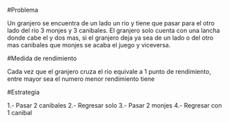 #Problema

Un granjero se encuentra de un lado un rio y tiene que pasar para el otro lado del rio 3 monjes y 3 canibales. El granjero solo cuenta con una lancha donde cabe el y dos mas, si el granjero deja ya sea de un lado o del otro mas canibales que monjes se acaba el juego y viceversa.

#Medida de rendimiento

Cada vez que el granjero cruza el rio equivale a 1 punto de rendimiento, entre mayor sea el numero menor rendimiento tiene

#Estrategia

1.- Pasar 2 canibales
2.- Regresar solo
3.- Pasar 2 monjes
4.- Regresar con 1 canibal